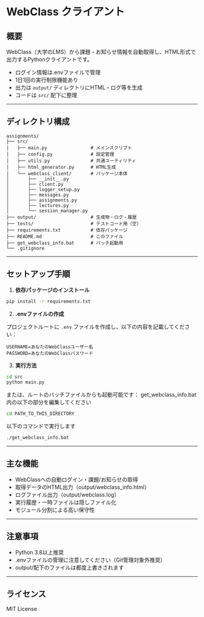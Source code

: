 # WebClass クライアント

## 概要

WebClass（大学のLMS）から課題・お知らせ情報を自動取得し、HTML形式で出力するPythonクライアントです。

- ログイン情報は.envファイルで管理
- 1日1回の実行制限機能あり
- 出力は `output/` ディレクトリにHTML・ログ等を生成
- コードは `src/` 配下に整理

---

## ディレクトリ構成

```
assignments/
├── src/
│   ├── main.py                # メインスクリプト
│   ├── config.py              # 設定管理
│   ├── utils.py               # 共通ユーティリティ
│   ├── html_generator.py      # HTML生成
│   └── webclass_client/       # パッケージ本体
│       ├── __init__.py
│       ├── client.py
│       ├── logger_setup.py
│       ├── messages.py
│       ├── assignments.py
│       ├── lectures.py
│       └── session_manager.py
├── output/                    # 生成物・ログ・履歴
├── tests/                     # テストコード用（空）
├── requirements.txt           # 依存パッケージ
├── README.md                  # このファイル
├── get_webclass_info.bat      # バッチ起動用
└── .gitignore
```

---

## セットアップ手順

1. **依存パッケージのインストール**

```bash
pip install -r requirements.txt
```

2. **.envファイルの作成**

プロジェクトルートに `.env` ファイルを作成し、以下の内容を記載してください：

```
USERNAME=あなたのWebClassユーザー名
PASSWORD=あなたのWebClassパスワード
```

3. **実行方法**

```bash
cd src
python main.py
```

または、ルートのバッチファイルからも起動可能です：
get_webclass_info.bat内の以下の部分を編集してください
```bash
cd PATH_TO_THIS_DIRECTORY
```
以下のコマンドで実行します
```bash
./get_webclass_info.bat
```

---

## 主な機能

- WebClassへの自動ログイン・課題/お知らせの取得
- 取得データのHTML出力（output/webclass_info.html）
- ログファイル出力（output/webclass.log）
- 実行履歴・一時ファイルは隠しファイル化
- モジュール分割による高い保守性

---

## 注意事項

- Python 3.8以上推奨
- .envファイルの管理に注意してください（Git管理対象外推奨）
- output/配下のファイルは都度上書きされます

---

## ライセンス

MIT License
